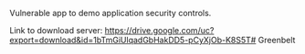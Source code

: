 Vulnerable app to demo application security controls.

Link to download server: https://drive.google.com/uc?export=download&id=1bTmGiUlqadGbHakDD5-pCyXjOb-K8S5T# Greenbelt
